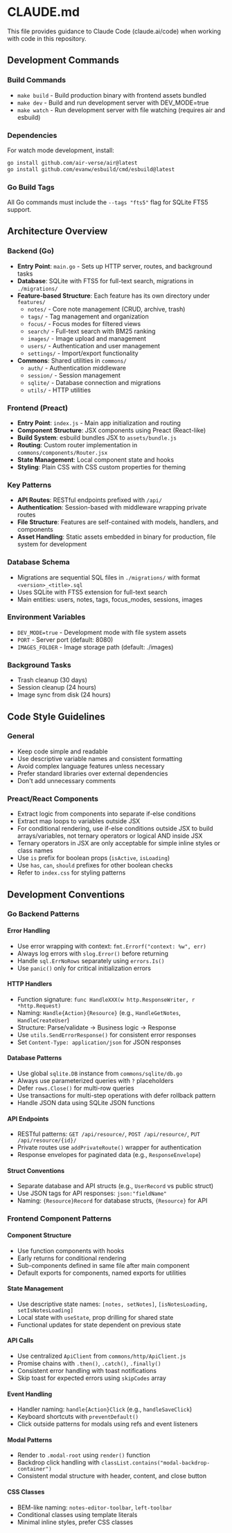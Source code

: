 # CLAUDE.md

This file provides guidance to Claude Code (claude.ai/code) when working with code in this repository.

## Development Commands

### Build Commands
- `make build` - Build production binary with frontend assets bundled
- `make dev` - Build and run development server with DEV_MODE=true
- `make watch` - Run development server with file watching (requires air and esbuild)

### Dependencies
For watch mode development, install:
```bash
go install github.com/air-verse/air@latest
go install github.com/evanw/esbuild/cmd/esbuild@latest
```

### Go Build Tags
All Go commands must include the `--tags "fts5"` flag for SQLite FTS5 support.

## Architecture Overview

### Backend (Go)
- **Entry Point**: `main.go` - Sets up HTTP server, routes, and background tasks
- **Database**: SQLite with FTS5 for full-text search, migrations in `./migrations/`
- **Feature-based Structure**: Each feature has its own directory under `features/`
  - `notes/` - Core note management (CRUD, archive, trash)
  - `tags/` - Tag management and organization
  - `focus/` - Focus modes for filtered views
  - `search/` - Full-text search with BM25 ranking
  - `images/` - Image upload and management
  - `users/` - Authentication and user management
  - `settings/` - Import/export functionality
- **Commons**: Shared utilities in `commons/`
  - `auth/` - Authentication middleware
  - `session/` - Session management
  - `sqlite/` - Database connection and migrations
  - `utils/` - HTTP utilities

### Frontend (Preact)
- **Entry Point**: `index.js` - Main app initialization and routing
- **Component Structure**: JSX components using Preact (React-like)
- **Build System**: esbuild bundles JSX to `assets/bundle.js`
- **Routing**: Custom router implementation in `commons/components/Router.jsx`
- **State Management**: Local component state and hooks
- **Styling**: Plain CSS with CSS custom properties for theming

### Key Patterns
- **API Routes**: RESTful endpoints prefixed with `/api/`
- **Authentication**: Session-based with middleware wrapping private routes
- **File Structure**: Features are self-contained with models, handlers, and components
- **Asset Handling**: Static assets embedded in binary for production, file system for development

### Database Schema
- Migrations are sequential SQL files in `./migrations/` with format `<version>_<title>.sql`
- Uses SQLite with FTS5 extension for full-text search
- Main entities: users, notes, tags, focus_modes, sessions, images

### Environment Variables
- `DEV_MODE=true` - Development mode with file system assets
- `PORT` - Server port (default: 8080)
- `IMAGES_FOLDER` - Image storage path (default: ./images)

### Background Tasks
- Trash cleanup (30 days)
- Session cleanup (24 hours)
- Image sync from disk (24 hours)

## Code Style Guidelines

### General
- Keep code simple and readable
- Use descriptive variable names and consistent formatting
- Avoid complex language features unless necessary
- Prefer standard libraries over external dependencies
- Don't add unnecessary comments

### Preact/React Components
- Extract logic from components into separate if-else conditions
- Extract map loops to variables outside JSX
- For conditional rendering, use if-else conditions outside JSX to build arrays/variables, not ternary operators or logical AND inside JSX
- Ternary operators in JSX are only acceptable for simple inline styles or class names
- Use `is` prefix for boolean props (`isActive`, `isLoading`)
- Use `has`, `can`, `should` prefixes for other boolean checks
- Refer to `index.css` for styling patterns

## Development Conventions

### Go Backend Patterns

#### Error Handling
- Use error wrapping with context: `fmt.Errorf("context: %w", err)`
- Always log errors with `slog.Error()` before returning
- Handle `sql.ErrNoRows` separately using `errors.Is()`
- Use `panic()` only for critical initialization errors

#### HTTP Handlers
- Function signature: `func HandleXXX(w http.ResponseWriter, r *http.Request)`
- Naming: `Handle{Action}{Resource}` (e.g., `HandleGetNotes`, `HandleCreateUser`)
- Structure: Parse/validate → Business logic → Response
- Use `utils.SendErrorResponse()` for consistent error responses
- Set `Content-Type: application/json` for JSON responses

#### Database Patterns
- Use global `sqlite.DB` instance from `commons/sqlite/db.go`
- Always use parameterized queries with `?` placeholders
- Defer `rows.Close()` for multi-row queries
- Use transactions for multi-step operations with defer rollback pattern
- Handle JSON data using SQLite JSON functions

#### API Endpoints
- RESTful patterns: `GET /api/resource/`, `POST /api/resource/`, `PUT /api/resource/{id}/`
- Private routes use `addPrivateRoute()` wrapper for authentication
- Response envelopes for paginated data (e.g., `ResponseEnvelope`)

#### Struct Conventions
- Separate database and API structs (e.g., `UserRecord` vs public struct)
- Use JSON tags for API responses: `json:"fieldName"`
- Naming: `{Resource}Record` for database structs, `{Resource}` for API

### Frontend Component Patterns

#### Component Structure
- Use function components with hooks
- Early returns for conditional rendering
- Sub-components defined in same file after main component
- Default exports for components, named exports for utilities

#### State Management
- Use descriptive state names: `[notes, setNotes]`, `[isNotesLoading, setIsNotesLoading]`
- Local state with `useState`, prop drilling for shared state
- Functional updates for state dependent on previous state

#### API Calls
- Use centralized `ApiClient` from `commons/http/ApiClient.js`
- Promise chains with `.then()`, `.catch()`, `.finally()`
- Consistent error handling with toast notifications
- Skip toast for expected errors using `skipCodes` array

#### Event Handling
- Handler naming: `handle{Action}Click` (e.g., `handleSaveClick`)
- Keyboard shortcuts with `preventDefault()`
- Click outside patterns for modals using refs and event listeners

#### Modal Patterns
- Render to `.modal-root` using `render()` function
- Backdrop click handling with `classList.contains("modal-backdrop-container")`
- Consistent modal structure with header, content, and close button

#### CSS Classes
- BEM-like naming: `notes-editor-toolbar`, `left-toolbar`
- Conditional classes using template literals
- Minimal inline styles, prefer CSS classes
